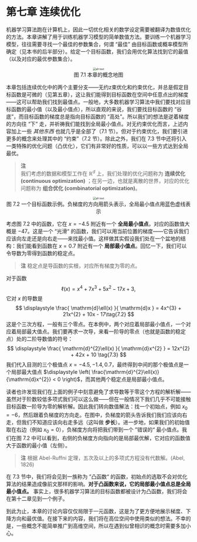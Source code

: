 # 第七章 连续优化

机器学习算法跑在计算机上，因此一切优化相关的数学设定需要被翻译为数值优化的方法。本章讲解了用于训练机器学习模型的简单数值方法。要训练一个机器学习模型，往往需要寻找一个最佳的参数集合，何谓 “最佳” 由目标函数或概率模型所确定（见本书的后半部分）。给定一个目标函数，我们会用优化算法找到它的最值（以及对应的最优参数集合）。

<center>
<img src="ch7/attachments/Pasted%20image%2020250625153238.png" alt="alt text" style="zoom:50%;">
</center>
<center>图 7.1 本章的概念地图</center>

本章包括连续优化中的两个主要分支——无约z束优化和约束优化，并总是假定目标函数是可微的（见第五章），这让我们能得到目标函数在空间中任意点出的梯度——这可以帮助我们找到最值点。一般地，大多数机器学习算法中我们要找对应目标函数的最小值（以及最小值点），所以直观的来说，我们要找目标函数的 “谷底”，而目标函数的梯度总是指向目标函数的 “高处”。所以我们的想法是逆着梯度的方向往 “下” 走，并祈祷我们能找到全局最小值点。对无约束优化而言，上述内容加上一些 *其他东西* 也就几乎是全部了（7.1 节）。但对于约束优化，我们要引进更多的概念来处理其中的 “约束”（7.2 节）。除此之外，我们在 7.3 节中还将引入一类特殊的优化问题（凸优化），它们有非常好的性质，可以以一些方式达到全局最优。

> **注**  
> 我们考虑的数据和模型工作在 $\mathbb{R}^{d}$ 上，我们处理的优化问题称为 **连续优化 (continuous optimization)** ；在另一边，也就是离散的世界，对应的优化问题称为 **组合优化 (combinatorial optimization)**。

<center>
<img src="ch7/attachments/Pasted%20image%2020250625151536.png" alt="alt text" style="zoom:50%;">
</center>
<center>图 7.2 一个目标函数示例。负梯度的方向用箭头表示，全局最小值点用蓝色虚线表示</center>

考虑图 7.2 中的函数，它在 $x = -4.5$ 附近有一个 **全局最小值点**，对应的函数值大概是 $-47$。这是一个 “光滑“ 的函数，我们可以用当前位置的梯度——它告诉我们应该向左走还是向右走——来找最小值。这样做其实假设我们处在一个盆地的结构：我们能看到函数在 $x = 0.7$ 附近有一个 **局部最小值点**。回忆一下，我们可以令导数为零得到函数的稳定点。

> **注**
> 稳定点是导函数的实根，对应所有梯度为零的点。

对于函数
$$
\ell(x) = x^{4} + 7x^{3} + 5x^{2} - 17x + 3, \tag{7.1}
$$
它对 $x$ 的导数是
$$
\displaystyle \frac{ \mathrm{d}\ell(x) }{ \mathrm{d}x } = 4x^{3} + 21x^{2} + 10x - 17\tag{7.2}
$$
这是个三次方程，一般有三个零点。在本例中，两个对应着局部最小值点，一个对应着局部最大值点。我们要再求一次导，来看一阶导的零点（也就是函数的稳定点）处的二阶导数值的符号：
$$
\displaystyle \frac{ \mathrm{d}^{2}\ell(x) }{ \mathrm{d}x^{2} } = 12x^{2} + 42x + 10 \tag{7.3}
$$
我们代入目测的三个极值点 $x = -4.5, -1.4, 0.7$，最终得到中间的那个极值点是一个局部最大值点 $\displaystyle \left( \frac{\mathrm{d}^{2}\ell(x)}{\mathrm{d}x^{2}} < 0 \right)$，而其他两个稳定点是局部最小值点。

读者也许发现我们在上面的例子中刻意避免了求导数等于零这个方程的解析解——虽然对于阶数较低多项式我们可以这么做——但在一般情况下我们几乎不可能接触目标函数一阶导为零的解析解。因此我们转向数值解法：找一个初始点，例如 $x_{0} = -6$，然后跟着负梯度的方向走。在图中，负梯度的箭头告诉我们我们应该向右走，但我们不知道应该向右走多远（这叫做 **步长**）。进一步地，如果我们的初始值取在右边（例如 $x_{0} = 0$），负梯度方向将把我们带到一个 ”错误的“ 最小值点。我们在图 7.2 中可以看到，右侧的负梯度方向指向的是局部最优解，它对应的函数值大于函数的最小值（左侧）。

> **注**
> 根据 Abel-Ruffni 定理，五次及以上的多项式方程没有代数解。(Abel, 1826)

在 7.3 节中，我们将会见到一族称为 ”凸函数“ 的函数，初始点的选取不会对优化算法的结果造成像前文那样的影响。**对于凸函数来说，它的局部最小值点总是全局最小值点。** 事实上，很多机器学习算法的目标函数都被设计为凸函数，我们将会在第十二章见到一个例子。

到此为止，本章的讨论内容仅仅局限于一元函数，这是为了更方便地展示梯度、下降方向和最优值。在接下来的内容，我们将在高位空间中使用类似的想法。不幸的是，一些概念不能简单推广到高维空间，所以在遇到似曾相识的概念时需要多加小心。


